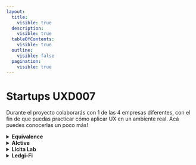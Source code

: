 ```yaml
---
layout:
  title:
    visible: true
  description:
    visible: true
  tableOfContents:
    visible: true
  outline:
    visible: false
  pagination:
    visible: true
---
```


# Startups UXD007

Durante el proyecto colaborarás con 1 de las 4 empresas diferentes, con el fin de que puedas practicar cómo aplicar UX en un ambiente real. Acá puedes conocerlas un poco más!

<details>

<summary><strong>Equivalence</strong></summary>

Es una startup para migrantes que permitirá dar una validez laboral similar del país de origen al país de migración. Primera iteración: migrantes cualificados. La migración existe y seguirá existiendo, pero no hay información ni referencia de esas posiciones laborales. Usuarios abierto, el encaje será con Portugal. Chile, Argentina, Brasil, África.

### Squad

<mark style="background-color:green;">**Equipos por squad: 2**</mark>

**Product Owner:** Anabell Mora - CEO de Equivalence\
Es ex trabajadora de Laboratoria, ahora es emprendedora. Tiene todo el mindset de agile classroom 💛🔥

**Coach designada:** Fio Alvitez

</details>

<details>

<summary><strong>AIctive</strong></summary>

Usar la AI y tecnología para transformar la forma en que se realiza la rehabilitación en la actualidad. Los clientes son los fisioterapeutas de clínicas, los usuarios personas que están en proceso de recuperación muscular.

### Squad

<mark style="background-color:green;">**Equipos por squad: 2**</mark>

**Product Owner:** Macarena Appiani - Product Owner de AIctive\
Es quien lidera el diseño y desarrollo de la web y app de AIctive y muy emocionada en comenzar este proceso. Tiene mucha información de investigaciones previas en la startup 💛👩‍💻

**Coach designada:** Gloria Ortiz

</details>

<details>

<summary><strong>Licita Lab</strong></summary>

Software de gestión de licitaciones públicas que integra todas las herramientas para facilitar el trabajo de empresas proveedoras del Estado en Perú y Chile. Usa Data Science y Machine Learning para brindar a las más de 500 empresas lo necesario para concursar en licitaciones con los Estados de cada país.

### Squad

<mark style="background-color:green;">**Equipos por squad: 2**</mark>

**Product Owner:** Camila Maira - Desarrolladora web de Licita LAB\
Es egresada del bootcamp de desarrollo de Laboratoria, conoce y está muy animada con volver a Laboratoria como Product Owner 💛💪🏼

**Coach designada:** Fio Alvitez

</details>

<details>

<summary><strong>Ledgi-Fi</strong></summary>

Plataforma para invertir, dar seguimiento y compartir su portafolio y calcular ganancias para cumplir con los impuestos. Esta herramienta permite a los usuarios organizar, rastrear y planificar sus inversiones en criptomonedas, acciones, ETFs y fondos mutuos facilitando así la declaración de impuestos y el rastreo de todo su portafolio de inversiones.

### Squad

<mark style="background-color:green;">**Equipos por squad: 3**</mark>

**Product Owner:** Rodrigo Hernandez - Co-founder y CEO de Ledgi-Fi\
Es la segunda vez que su startup participa en el bootcamp de UXD de Laboratoria, conoce la dinámica y ve el valor agregado de sus puntos de vista 🎉💛

**Coach designada:** Gloria Ortiz

</details>

